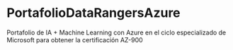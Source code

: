 # PortafolioDataRangersAzure
Portafolio de IA + Machine Learning con Azure en el ciclo especializado de Microsoft para obtener la certificación AZ-900
